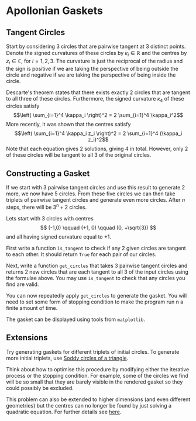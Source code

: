 # Apollonian Gaskets

## Tangent Circles

Start by considering 3 circles that are pairwise tangent at 3 distinct points. Denote the signed curvatures of these circles by $\kappa_i \in \mathbb{R}$ and the centres by $z_i \in \mathbb{C}$, for $i = 1,2,3$. The curvature is just the reciprocal of the radius and the sign is positive if we are taking the perspective of being outside the circle and negative if we are taking the perspective of being inside the circle.

Descarte's theorem states that there exists exactly 2 circles that are tangent to all three of these circles. Furthermore, the signed curvature $\kappa_4$ of these circles satisfy
$$\left( \sum_{i=1}^4 \kappa_i \right)^2 = 2 \sum_{i=1}^4 \kappa_i^2$$
More recently, it was shown that the centres satisfy
$$\left( \sum_{i=1}^4 \kappa_i z_i \right)^2 = 2 \sum_{i=1}^4 (\kappa_i z_i)^2$$
Note that each equation gives 2 solutions, giving 4 in total. However, only 2 of these circles will be tangent to all 3 of the original circles.

## Constructing a Gasket

If we start with 3 pairwise tangent circles and use this result to generate 2 more, we now have 5 circles. From these five circles we can then take triplets of pairwise tangent circles and generate even more circles. After $n$ steps, there will be $3^n + 2$ circles. 

Lets start with 3 circles with centres
$$ (-1,0) \qquad (+1, 0) \qquad (0, +\sqrt{3}) $$
and all having signed curvature equal to $+1$.

First write a function `is_tangent` to check if any 2 given circles are tangent to each other. It should return `True` for each pair of our circles.

Next, write a function `get_circles` that takes 3 pairwise tangent circles and returns 2 new circles that are each tangent to all 3 of the input circles using the formulae above. You may use `is_tangent` to check that any circles you find are valid.

You can now repeatedly apply `get_circles` to generate the gasket. You will need to set some form of stopping condition to make the program run n a finite amount of time.

The gasket can be displayed using tools from `matplotlib`.

## Extensions

Try generating gaskets for different triplets of initial circles. To generate more initial triplets, use [Soddy circles of a triangle](https://en.wikipedia.org/wiki/Soddy_circles_of_a_triangle).

Think about how to optimise this procedure by modifying either the iterative process or the stopping condition. For example, some of the circles we find will be so small that they are barely visible in the rendered gasket so they could possibly be excluded.

This problem can also be extended to higher dimensions (and even different geometries) but the centres can no longer be found by just solving a quadratic equation. For further details see [here](https://arxiv.org/abs/math/0101066).
